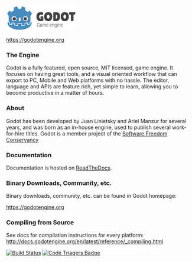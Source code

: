 ![GODOT](/logo.png)

https://godotengine.org

### The Engine

Godot is a fully featured, open source, MIT licensed, game engine. It focuses on having great tools, and a visual oriented workflow that can export to PC, Mobile and Web platforms with no hassle.
The editor, language and APIs are feature rich, yet simple to learn, allowing you to become productive in a matter of hours.

### About

Godot has been developed by Juan Linietsky and Ariel Manzur for several years, and was born as an in-house engine, used to publish several work-for-hire titles. Godot is a member project of the [Software Freedom Conservancy](https://sfconservancy.org)

### Documentation

Documentation is hosted on [ReadTheDocs](http://docs.godotengine.org).

### Binary Downloads, Community, etc.

Binary downloads, community, etc. can be found in Godot homepage:

https://godotengine.org

### Compiling from Source

See docs for compilation instructions for every platform:
http://docs.godotengine.org/en/latest/reference/_compiling.html

[![Build Status](https://travis-ci.org/Tobi-D7/godot-3ds.svg?branch=master)](https://travis-ci.org/Tobi-D7/godot-3ds)
[![Code Triagers Badge](http://www.codetriage.com/godotengine/godot/badges/users.svg)](http://www.codetriage.com/godotengine/godot)
